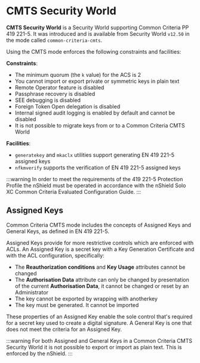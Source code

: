 # CMTS Security World

**CMTS Security World** is a Security World supporting Common Criteria PP 419 221-5.
It was introduced and is available from Security World `v12.50` in the mode called `common-criteria-cmts`.

Using the CMTS mode enforces the following constraints and facilities:

**Constraints**:
- The minimum quorum (the `k` value) for the ACS is 2
- You cannot import or export private or symmetric keys in plain text
- Remote Operator feature is disabled
- Passphrase recovery is disabled
- SEE debugging is disabled
- Foreign Token Open delegation is disabled
- Internal signed audit logging is enabled by default and cannot be disabled
- It is not possible to migrate keys from or to a Common Criteria CMTS World 
  
**Facilities**:
- `generatekey` and `mkaclx` utilities support generating EN 419 221-5 assigned keys
- `nfkmverify` supports the verification of EN 419 221-5 assigned keys

:::warning
In order to meet the requirements of the 419 221-5 Protection Profile the nShield must be operated in accordance
with the nShield Solo XC Common Criteria Evaluated Configuration Guide.
:::

## Assigned Keys

Common Criteria CMTS mode includes the concepts of Assigned Keys and General Keys, as defined in EN 419 221-5.

Assigned Keys provide for more restrictive controls which are enforced with ACLs. An Assigned Key is a secret key with a Key Generation Certificate and with the ACL configuration, specifically:
- The **Reauthorization conditions** and **Key Usage** attributes cannot be changed
- The **Authorisation Data** attribute can only be changed by presentation of the current **Authorisation Data**, it cannot be changed or reset by an Administrator
- The key cannot be exported by wrapping with anotherkey
- The key must be generated. It cannot be imported

These properties of an Assigned Key enable the sole control that's required for a secret key used to create a digital signature.
A General Key is one that does not meet the criteria for an Assigned Key.

:::warning
For both Assigned and General Keys in a Common Criteria CMTS Security World it is not possible to export or import as plain text. This is enforced by the nShield.
:::